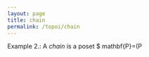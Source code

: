 ```yaml
---
layout: page
title: chain
permalink: /topoi/chain
---
```

Example 2.: A _chain_ is a poset $ mathbf{P}=(P
